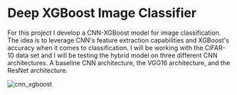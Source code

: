 # Deep XGBoost Image Classifier

For this project I develop a CNN-XGBoost model for image classification. The idea is to leverage CNN's feature extraction capabilities and XGBoost's accuracy when it comes to classification. I will be working with the CIFAR-10 data set and I will be testing the hybrid model on three different CNN architectures. A baseline CNN architecture, the VGG16 architecture, and the ResNet architecture.

![cnn_xgboost](https://github.com/jonaac/deep-xgboost-image-classifier/imgs/main/cnn_xgboost.jpg?raw=true)
